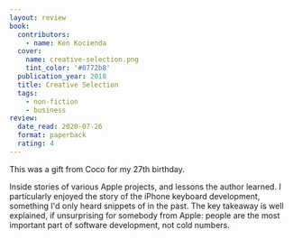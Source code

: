 ```yaml
---
layout: review
book:
  contributors:
    - name: Ken Kocienda
  cover:
    name: creative-selection.png
    tint_color: '#0772b8'
  publication_year: 2018
  title: Creative Selection
  tags:
    - non-fiction
    - business
review:
  date_read: 2020-07-26
  format: paperback
  rating: 4
---
```


This was a gift from Coco for my 27th birthday.

Inside stories of various Apple projects, and lessons the author learned.
I particularly enjoyed the story of the iPhone keyboard development, something I'd only heard snippets of in the past.
The key takeaway is well explained, if unsurprising for somebody from Apple: people are the most important part of software development, not cold numbers.
